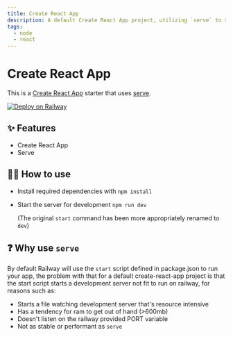 ```yaml
---
title: Create React App
description: A default Create React App project, utilizing `serve` to serve the built app
tags:
  - node
  - react
---
```


# Create React App

This is a [Create React App](https://create-react-app.dev/) starter that uses [serve](https://www.npmjs.com/package/serve).

[![Deploy on Railway](https://railway.app/button.svg)](https://railway.app/template/6sjhSn?referralCode=ySCnWl)

## ✨ Features

- Create React App
- Serve

## 💁‍♀️ How to use

- Install required dependencies with `npm install`
- Start the server for development `npm run dev`

    (The original `start` command has been more appropriately renamed to `dev`)

## ❓ Why use `serve`

By default Railway will use the `start` script defined in package.json to run your app, the problem with that for a default create-react-app project is that the start script starts a development server
not fit to run on railway, for reasons such as:

 - Starts a file watching development server that's resource intensive
 - Has a tendency for ram to get out of hand (>600mb)
 - Doesn't listen on the railway provided PORT variable
 - Not as stable or performant as `serve`
